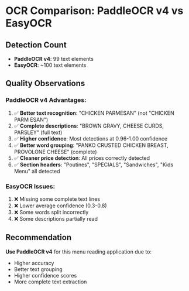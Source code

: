 # OCR Comparison: PaddleOCR v4 vs EasyOCR

## Detection Count
- **PaddleOCR v4**: 99 text elements
- **EasyOCR**: ~100 text elements

## Quality Observations

### PaddleOCR v4 Advantages:
1. ✅ **Better text recognition**: "CHICKEN PARMESAN" (not "CHICKEN PARM ESAN")
2. ✅ **Complete descriptions**: "BROWN GRAVY, CHEESE CURDS, PARSLEY" (full text)
3. ✅ **Higher confidence**: Most detections at 0.96-1.00 confidence
4. ✅ **Better word grouping**: "PANKO CRUSTED CHICKEN BREAST, PROVOLONE CHEESE" (complete)
5. ✅ **Cleaner price detection**: All prices correctly detected
6. ✅ **Section headers**: "Poutines", "SPECIALS", "Sandwiches", "Kids Menu" all detected

### EasyOCR Issues:
1. ❌ Missing some complete text lines
2. ❌ Lower average confidence (0.3-0.8)
3. ❌ Some words split incorrectly
4. ❌ Some descriptions partially read

## Recommendation
**Use PaddleOCR v4** for this menu reading application due to:
- Higher accuracy
- Better text grouping
- Higher confidence scores
- More complete text extraction
